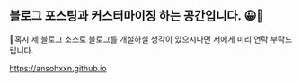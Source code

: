 ## 블로그 포스팅과 커스터마이징 하는 공간입니다. 😀💛

📢혹시 제 블로그 소스로 블로그를 개설하실 생각이 있으시다면 저에게 미리 연락 부탁드립니다. 

<https://ansohxxn.github.io>
